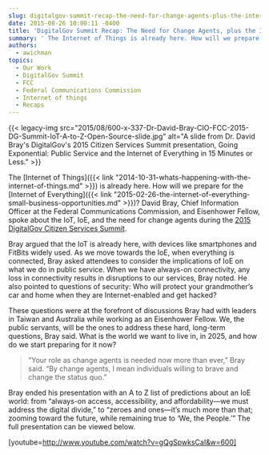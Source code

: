 ```yaml
---
slug: digitalgov-summit-recap-the-need-for-change-agents-plus-the-internet-of-everything-from-a-to-z
date: 2015-08-26 10:00:11 -0400
title: 'DigitalGov Summit Recap: The Need for Change Agents, plus the Internet of Everything, from A to Z'
summary: ' The Internet of Things is already here. How will we prepare for the Internet of Everything? David Bray, Chief Information Officer at the Federal Communications'
authors:
  - awichman
topics:
  - Our Work
  - DigitalGov Summit
  - FCC
  - Federal Communications Commission
  - Internet of things
  - Recaps
---
```


{{< legacy-img src="2015/08/600-x-337-Dr-David-Bray-CIO-FCC-2015-DG-Summit-IoT-A-to-Z-Open-Source-slide.jpg" alt="A slide from Dr. David Bray's DigitalGov's 2015 Citizen Services Summit presentation, Going Exponential: Public Service and the Internet of Everything in 15 Minutes or Less." >}}

The [Internet of Things]({{< link "2014-10-31-whats-happening-with-the-internet-of-things.md" >}}) is already here. How will we prepare for the [Internet of Everything]({{< link "2015-02-26-the-internet-of-everything-small-business-opportunities.md" >}})? David Bray, Chief Information Officer at the Federal Communications Commission, and Eisenhower Fellow, spoke about the IoT, IoE, and the need for change agents during the [2015 DigitalGov Citizen Services Summit](https://summit.digitalgov.gov/).

Bray argued that the IoT is already here, with devices like smartphones and FitBits widely used. As we move towards the IoE, when everything is connected, Bray asked attendees to consider the implications of IoE on what we do in public service. When we have always-on connectivity, any loss in connectivity results in disruptions to our services, Bray noted. He also pointed to questions of security: Who will protect your grandmother’s car and home when they are Internet-enabled and get hacked?

These questions were at the forefront of discussions Bray had with leaders in Taiwan and Australia while working as an Eisenhower Fellow. We, the public servants, will be the ones to address these hard, long-term questions, Bray said. What is the world we want to live in, in 2025, and how do we start preparing for it now?

> “Your role as change agents is needed now more than ever,” Bray said. “By change agents, I mean individuals willing to brave and change the status quo.”

Bray ended his presentation with an A to Z list of predictions about an IoE world: from “always-on access, accessibility, and affordability—we must address the digital divide,” to “zeroes and ones—it’s much more than that; zooming toward the future, while remaining true to ‘We, the People.’” The full presentation can be viewed below.

[youtube=http://www.youtube.com/watch?v=gQgSpwksCaI&w=600]
